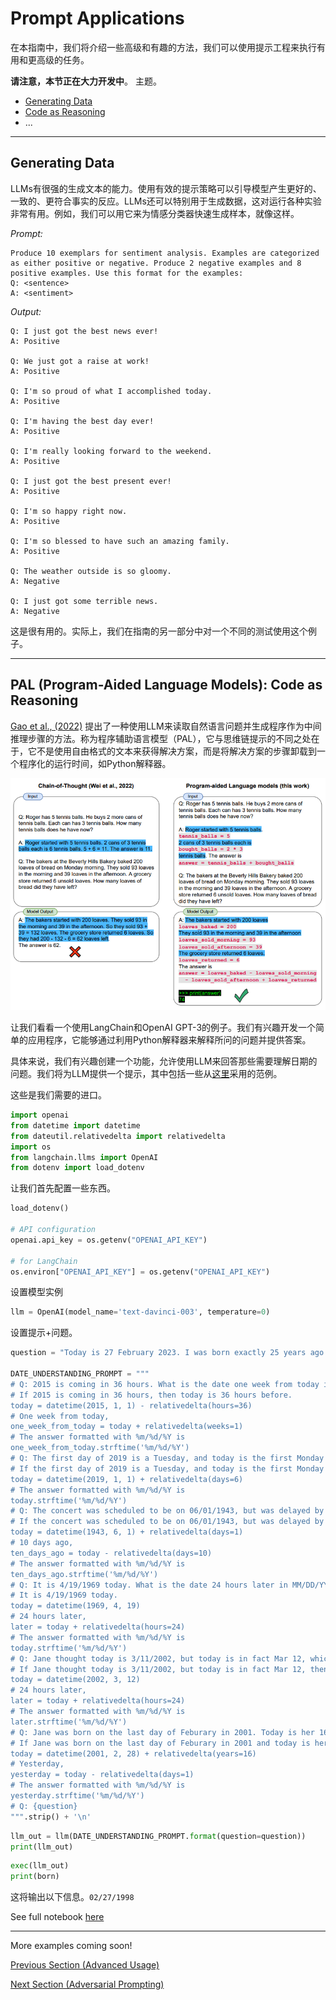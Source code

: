# Prompt Applications

在本指南中，我们将介绍一些高级和有趣的方法，我们可以使用提示工程来执行有用和更高级的任务。

**请注意，本节正在大力开发中**。
主题。
- [Generating Data](#generating-data)
- [Code as Reasoning](#pal-program-aided-language-models-code-as-reasoning)
- ...

---
## Generating Data

LLMs有很强的生成文本的能力。使用有效的提示策略可以引导模型产生更好的、一致的、更符合事实的反应。LLMs还可以特别用于生成数据，这对运行各种实验非常有用。例如，我们可以用它来为情感分类器快速生成样本，就像这样。

*Prompt:*
```
Produce 10 exemplars for sentiment analysis. Examples are categorized as either positive or negative. Produce 2 negative examples and 8 positive examples. Use this format for the examples:
Q: <sentence>
A: <sentiment>
```

*Output:*
```
Q: I just got the best news ever!
A: Positive

Q: We just got a raise at work!
A: Positive

Q: I'm so proud of what I accomplished today.
A: Positive

Q: I'm having the best day ever!
A: Positive

Q: I'm really looking forward to the weekend.
A: Positive

Q: I just got the best present ever!
A: Positive

Q: I'm so happy right now.
A: Positive

Q: I'm so blessed to have such an amazing family.
A: Positive

Q: The weather outside is so gloomy.
A: Negative

Q: I just got some terrible news.
A: Negative
```

这是很有用的。实际上，我们在指南的另一部分中对一个不同的测试使用这个例子。

---

## PAL (Program-Aided Language Models): Code as Reasoning
 
[Gao et al., (2022)](https://arxiv.org/abs/2211.10435) 提出了一种使用LLM来读取自然语言问题并生成程序作为中间推理步骤的方法。称为程序辅助语言模型（PAL），它与思维链提示的不同之处在于，它不是使用自由格式的文本来获得解决方案，而是将解决方案的步骤卸载到一个程序化的运行时间，如Python解释器。

![](../img/pal.png)

让我们看看一个使用LangChain和OpenAI GPT-3的例子。我们有兴趣开发一个简单的应用程序，它能够通过利用Python解释器来解释所问的问题并提供答案。

具体来说，我们有兴趣创建一个功能，允许使用LLM来回答那些需要理解日期的问题。我们将为LLM提供一个提示，其中包括一些从[这里](https://github.com/reasoning-machines/pal/blob/main/pal/prompt/date_understanding_prompt.py)采用的范例。 

这些是我们需要的进口。

```python
import openai
from datetime import datetime
from dateutil.relativedelta import relativedelta
import os
from langchain.llms import OpenAI
from dotenv import load_dotenv
```

让我们首先配置一些东西。

```python
load_dotenv()

# API configuration
openai.api_key = os.getenv("OPENAI_API_KEY")

# for LangChain
os.environ["OPENAI_API_KEY"] = os.getenv("OPENAI_API_KEY")
```

设置模型实例

```python
llm = OpenAI(model_name='text-davinci-003', temperature=0)
```

设置提示+问题。

```python
question = "Today is 27 February 2023. I was born exactly 25 years ago. What is the date I was born in MM/DD/YYYY?"

DATE_UNDERSTANDING_PROMPT = """
# Q: 2015 is coming in 36 hours. What is the date one week from today in MM/DD/YYYY?
# If 2015 is coming in 36 hours, then today is 36 hours before.
today = datetime(2015, 1, 1) - relativedelta(hours=36)
# One week from today,
one_week_from_today = today + relativedelta(weeks=1)
# The answer formatted with %m/%d/%Y is
one_week_from_today.strftime('%m/%d/%Y')
# Q: The first day of 2019 is a Tuesday, and today is the first Monday of 2019. What is the date today in MM/DD/YYYY?
# If the first day of 2019 is a Tuesday, and today is the first Monday of 2019, then today is 6 days later.
today = datetime(2019, 1, 1) + relativedelta(days=6)
# The answer formatted with %m/%d/%Y is
today.strftime('%m/%d/%Y')
# Q: The concert was scheduled to be on 06/01/1943, but was delayed by one day to today. What is the date 10 days ago in MM/DD/YYYY?
# If the concert was scheduled to be on 06/01/1943, but was delayed by one day to today, then today is one day later.
today = datetime(1943, 6, 1) + relativedelta(days=1)
# 10 days ago,
ten_days_ago = today - relativedelta(days=10)
# The answer formatted with %m/%d/%Y is
ten_days_ago.strftime('%m/%d/%Y')
# Q: It is 4/19/1969 today. What is the date 24 hours later in MM/DD/YYYY?
# It is 4/19/1969 today.
today = datetime(1969, 4, 19)
# 24 hours later,
later = today + relativedelta(hours=24)
# The answer formatted with %m/%d/%Y is
today.strftime('%m/%d/%Y')
# Q: Jane thought today is 3/11/2002, but today is in fact Mar 12, which is 1 day later. What is the date 24 hours later in MM/DD/YYYY?
# If Jane thought today is 3/11/2002, but today is in fact Mar 12, then today is 3/1/2002.
today = datetime(2002, 3, 12)
# 24 hours later,
later = today + relativedelta(hours=24)
# The answer formatted with %m/%d/%Y is
later.strftime('%m/%d/%Y')
# Q: Jane was born on the last day of Feburary in 2001. Today is her 16-year-old birthday. What is the date yesterday in MM/DD/YYYY?
# If Jane was born on the last day of Feburary in 2001 and today is her 16-year-old birthday, then today is 16 years later.
today = datetime(2001, 2, 28) + relativedelta(years=16)
# Yesterday,
yesterday = today - relativedelta(days=1)
# The answer formatted with %m/%d/%Y is
yesterday.strftime('%m/%d/%Y')
# Q: {question}
""".strip() + '\n'
```

```python
llm_out = llm(DATE_UNDERSTANDING_PROMPT.format(question=question))
print(llm_out)
```

```python
exec(llm_out)
print(born)
```

这将输出以下信息。`02/27/1998`

See full notebook [here](../notebooks/pe-pal.ipynb)

---

More examples coming soon!

[Previous Section (Advanced Usage)](./prompts-advanced-usage.md)

[Next Section (Adversarial Prompting)](./prompt-adversarial.md)
